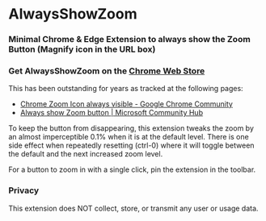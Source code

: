 # AlwaysShowZoom
### Minimal Chrome &amp; Edge Extension to always show the Zoom Button (Magnify icon in the URL box)

### Get AlwaysShowZoom on the [Chrome Web Store](https://chromewebstore.google.com/detail/always-show-zoom/gjmgohadapodpamhimnnjnkjgnodljfe)

This has been outstanding for years as tracked at the following pages:
- [Chrome Zoom Icon always visible - Google Chrome Community](https://support.google.com/chrome/thread/48061536/chrome-zoom-icon-always-visible?hl=en)
- [Always show Zoom button | Microsoft Community Hub](https://techcommunity.microsoft.com/discussions/edgeinsiderdiscussions/always-show-zoom-button/2013389/replies/2013432)

To keep the button from disappearing, this extension tweaks the zoom by an almost imperceptible 0.1% when it is at the default level. There is one side effect when repeatedly resetting (ctrl-0) where it will toggle between the default and the next increased zoom level.

For a button to zoom in with a single click, pin the extension in the toolbar.

### Privacy
This extension does NOT collect, store, or transmit any user or usage data.
